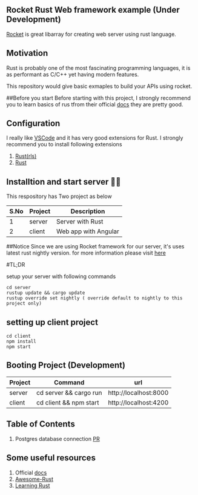 ## Rocket Rust Web framework example (Under Development)

[Rocket](https://rocket.rs/) is great libarray for creating web server using rust language.

## Motivation
Rust is probably one of the most fascinating programming languages, it is as performant as C/C++ yet having modern features.

This repository would give basic exmaples to build your APIs using rocket.

##Before you start
Before starting with this project, I strongly recommend you to learn basics of rus tfrom their official [docs](https://doc.rust-lang.org/book/) they are pretty good.

## Configuration
I really like [VSCode](https://code.visualstudio.com/) and it has very good extensions for Rust. I strongly recommend you to install following extensions

1. [Rust(rls)](https://marketplace.visualstudio.com/items?itemName=rust-lang.rust)
2. [Rust](https://marketplace.visualstudio.com/items?itemName=kalitaalexey.vscode-rust)

## Installtion and start server 🚀🚀

This respository has Two project as below

| S.No          | Project       | Description   |
| ------------- | ------------- | ------------- |
| 1             |  server       |  Server with Rust      |
| 2             |  client        | Web app with  Angular  |

##Notice
Since we are using Rocket framework for our server, it's uses latest rust nightly version. for more information please visit [here](https://rocket.rs/v0.4/guide/getting-started/#installing-rust)

#TL;DR

setup your server with following commands
```
cd server
rustup update && cargo update
rustup override set nightly ( override default to nightly to this project only)
```

## setting up client project
```
cd client
npm install
npm start
```

## Booting Project (Development)

| Project       | Command                   | url                       |
| ------------- | -------------             | -------------             |
| server        |  cd server && cargo run              | http://localhost:8000     |
| client         |  cd client && npm start    | http://localhost:4200     |

## Table of Contents
1. Postgres database connection [PR](https://github.com/saiumesh535/rocket-rust/pull/5)


## Some useful resources
1. Official [docs](https://doc.rust-lang.org/book/)
2. [Awesome-Rust](https://github.com/rust-unofficial/awesome-rust)
3. [Learning Rust](https://github.com/gruberb/learning-rust)
